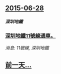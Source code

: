 ## [2015-06-28](/news/2015/06/28/index.md)

##### 深圳地鐵
### [深圳地鐵11號線通車。](/news/2015/06/28/深圳地鐵11號線通車.md)
_消息: 11號線, 深圳地鐵_

## [前一天...](/news/2015/06/27/index.md)

